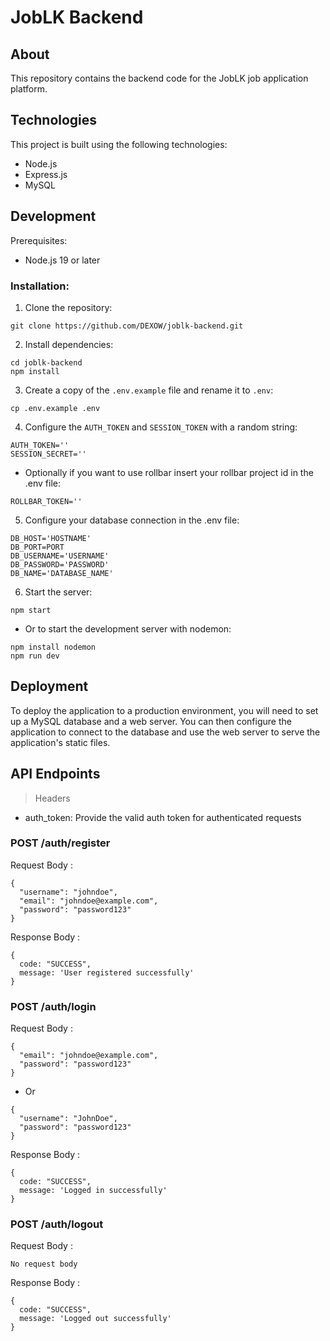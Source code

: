# JobLK Backend
## About
This repository contains the backend code for the JobLK job application platform.

## Technologies
This project is built using the following technologies:

- Node.js
- Express.js
- MySQL

## Development
Prerequisites:

- Node.js 19 or later

### Installation:

1. Clone the repository:
``` 
git clone https://github.com/DEXOW/joblk-backend.git 
```
2. Install dependencies:
```
cd joblk-backend
npm install
```
3. Create a copy of the `.env.example` file and rename it to `.env`:
```
cp .env.example .env
```
4. Configure the ```AUTH_TOKEN``` and ```SESSION_TOKEN``` with a random string:
```
AUTH_TOKEN=''
SESSION_SECRET=''
```
- Optionally if you want to use rollbar insert your rollbar project id in the .env file:
```
ROLLBAR_TOKEN=''
```
5. Configure your database connection in the .env file:
```
DB_HOST='HOSTNAME'
DB_PORT=PORT
DB_USERNAME='USERNAME'
DB_PASSWORD='PASSWORD'
DB_NAME='DATABASE_NAME'
```
6. Start the server:
```
npm start
```
- Or to start the development server with nodemon:
```
npm install nodemon
npm run dev
```

## Deployment
To deploy the application to a production environment, you will need to set up a MySQL database and a web server. You can then configure the application to connect to the database and use the web server to serve the application's static files.

## API Endpoints
> Headers 
- auth_token: Provide the valid auth token for authenticated requests

### <b>POST</b> /auth/register  
Request Body : 
```shell
{
  "username": "johndoe",
  "email": "johndoe@example.com",
  "password": "password123"
}
```
Response Body :
```shell
{ 
  code: "SUCCESS", 
  message: 'User registered successfully' 
}
```

### <b>POST</b> /auth/login  
Request Body : 
```shell
{
  "email": "johndoe@example.com",
  "password": "password123"
}
```
- Or
```shell
{
  "username": "JohnDoe",
  "password": "password123"
}
```
Response Body :
```shell
{ 
  code: "SUCCESS", 
  message: 'Logged in successfully' 
}
```

### <b>POST</b> /auth/logout  
Request Body : 
```shell
No request body
```
Response Body :
```shell
{ 
  code: "SUCCESS", 
  message: 'Logged out successfully' 
}
```